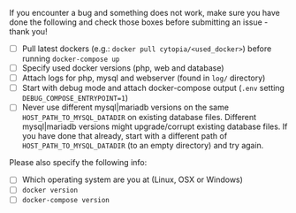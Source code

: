 If you encounter a bug and something does not work, make sure you have done the following and check those boxes before submitting an issue - thank you!

- [ ] Pull latest dockers (e.g.: `docker pull cytopia/<used_docker>`) before running `docker-compose up`
- [ ] Specify used docker versions (php, web and database)
- [ ] Attach logs for php, mysql and webserver (found in `log/` directory)
- [ ] Start with debug mode and attach docker-compose output (`.env` setting `DEBUG_COMPOSE_ENTRYPOINT=1`)
- [ ] Never use different mysql|mariadb versions on the same `HOST_PATH_TO_MYSQL_DATADIR` on existing database files. Different mysql|mariadb versions might upgrade/corrupt existing database files. If you have done that already, start with a different path of `HOST_PATH_TO_MYSQL_DATADIR` (to an empty directory) and try again.

Please also specify the following info:

- [ ] Which operating system are you at (Linux, OSX or Windows)
- [ ] `docker version`
- [ ] `docker-compose version`
